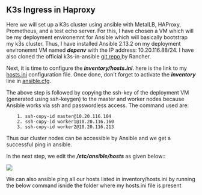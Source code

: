 ## K3s Ingress in Haproxy

Here we will set up a K3s cluster using ansible with MetalLB, HAProxy, Prometheus, and a test echo server. For this, I have chosen a VM which will be my deployment environemnt for Ansible which will basically bootstrap my k3s cluster.
Thus, I have installed Ansible 2.13.2 on my deployment environemnt VM named ***depenv*** with the IP address: 10.20.116.88/24. I have also cloned the official k3s-in-ansible <a href="https://github.com/k3s-io/k3s-ansible">git repo </a> by Rancher.

Next, it is time to configure the ***inventory/hosts.ini***. here is the link to my <a href="https://github.com/dikshita-git/RP_Ingress_security-IPv4_and_IPv6/blob/main/Codes/K3s/Basic/K3s-Ingress/Haproxy/inventory/sample/hosts.ini">hosts.ini</a> configuration file. Once done, don't forget to activate the ***inventory*** line in <a href="https://github.com/dikshita-git/RP_Ingress_security-IPv4_and_IPv6/blob/main/Codes/K3s/Basic/K3s-Ingress/Haproxy/ansible.cfg">ansible.cfg</a>.

The above step is followed by copying the ssh-key of the deployment VM (generated using ssh-keygen) to the master and worker nodes because Ansible works via ssh and passwordless access. The command used are:

        1. ssh-copy-id master@10.20.116.104
        2. ssh-copy-id worker1@10.20.116.160
        3. ssh-copy-id worker2@10.20.116.213

Thus our cluster nodes can be accessible by Ansible and we get a successful ping in ansible. 

In the next step, we edit the ***/etc/ansible/hosts*** as given below::

<img src="https://github.com/dikshita-git/RP_Ingress_security-IPv4_and_IPv6/blob/main/Wiki-page-images/10.PNG">

We can also ansible ping all our hosts listed in inventory/hosts.ini by running the below command isnide the folder where my hosts.ini file is present

